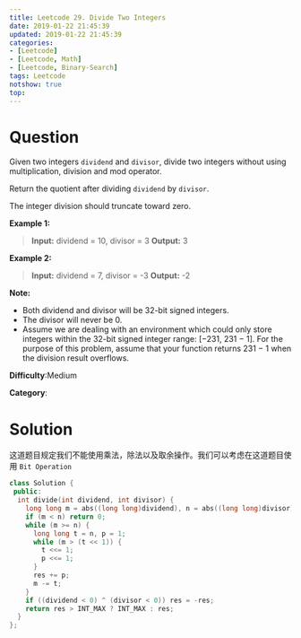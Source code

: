 ```yaml
---
title: Leetcode 29. Divide Two Integers
date: 2019-01-22 21:45:39
updated: 2019-01-22 21:45:39
categories: 
- [Leetcode]
- [Leetcode, Math]
- [Leetcode, Binary-Search]
tags: Leetcode
notshow: true
top:
---
```


# Question

Given two integers  `dividend`  and  `divisor`, divide two integers without using multiplication, division and mod operator.

Return the quotient after dividing  `dividend`  by  `divisor`.

The integer division should truncate toward zero.

**Example 1:**

> **Input:** dividend = 10, divisor = 3
> **Output:** 3

**Example 2:**

> **Input:** dividend = 7, divisor = -3
> **Output:** -2

**Note:**

- Both dividend and divisor will be 32-bit signed integers.
- The divisor will never be 0.
- Assume we are dealing with an environment which could only store integers within the 32-bit signed integer range: [−231, 231  − 1]. For the purpose of this problem, assume that your function returns 231  − 1 when the division result overflows.

**Difficulty**:Medium

**Category**:

<!-- more -->

# Solution

这道题目规定我们不能使用乘法，除法以及取余操作。我们可以考虑在这道题目使用 `Bit Operation`

```cpp
class Solution {
 public:
  int divide(int dividend, int divisor) {
    long long m = abs((long long)dividend), n = abs((long long)divisor), res = 0;
    if (m < n) return 0;
    while (m >= n) {
      long long t = n, p = 1;
      while (m > (t << 1)) {
        t <<= 1;
        p <<= 1;
      }
      res += p;
      m -= t;
    }
    if ((dividend < 0) ^ (divisor < 0)) res = -res;
    return res > INT_MAX ? INT_MAX : res;
  }
};
```